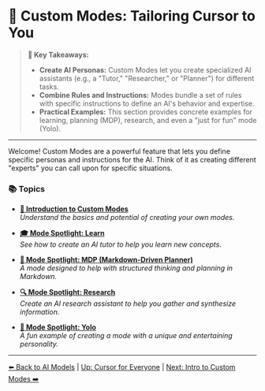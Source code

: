 # 🎨 Custom Modes: Tailoring Cursor to You

> **🔑 Key Takeaways:**
>
> - **Create AI Personas:** Custom Modes let you create specialized AI assistants (e.g., a "Tutor," "Researcher," or "Planner") for different tasks.
> - **Combine Rules and Instructions:** Modes bundle a set of rules with specific instructions to define an AI's behavior and expertise.
> - **Practical Examples:** This section provides concrete examples for learning, planning (MDP), research, and even a "just for fun" mode (Yolo).

---

Welcome! Custom Modes are a powerful feature that lets you define specific personas and instructions for the AI. Think of it as creating different "experts" you can call upon for specific situations.

### 📚 Topics

-   **[🚀 Introduction to Custom Modes](./04a-Introduction-to-Custom-Modes.md)**  
    *Understand the basics and potential of creating your own modes.*

-   **[🎓 Mode Spotlight: Learn](./04b-Mode-Spotlight-Learn.md)**  
    *See how to create an AI tutor to help you learn new concepts.*

-   **[📝 Mode Spotlight: MDP (Markdown-Driven Planner)](./04c-Mode-Spotlight-MDP.md)**  
    *A mode designed to help with structured thinking and planning in Markdown.*

-   **[🔍 Mode Spotlight: Research](./04d-Mode-Spotlight-Research.md)**  
    *Create an AI research assistant to help you gather and synthesize information.*

-   **[🤪 Mode Spotlight: Yolo](./04e-Mode-Spotlight-Yolo.md)**  
    *A fun example of creating a mode with a unique and entertaining personality.*

---

[⬅️ Back to AI Models](../03-Choosing-Your-AI-Model.md) | [Up: Cursor for Everyone](../README.md) | [Next: Intro to Custom Modes ➡️](./04a-Introduction-to-Custom-Modes.md) 